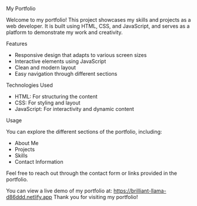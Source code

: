 My Portfolio

Welcome to my portfolio! This project showcases my skills and projects as a web developer. It is built using HTML, CSS, and JavaScript, and serves as a platform to demonstrate my work and creativity.

Features

- Responsive design that adapts to various screen sizes
- Interactive elements using JavaScript
- Clean and modern layout
- Easy navigation through different sections

Technologies Used

- HTML: For structuring the content
- CSS: For styling and layout
- JavaScript: For interactivity and dynamic content

Usage

You can explore the different sections of the portfolio, including:

- About Me
- Projects
- Skills
- Contact Information

Feel free to reach out through the contact form or links provided in the portfolio.

You can view a live demo of my portfolio at: https://brilliant-llama-d86ddd.netlify.app
Thank you for visiting my portfolio!
